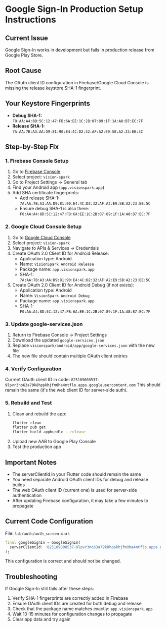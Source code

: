 # Google Sign-In Production Setup Instructions

## Current Issue
Google Sign-In works in development but fails in production release from Google Play Store.

## Root Cause
The OAuth client ID configuration in Firebase/Google Cloud Console is missing the release keystore SHA-1 fingerprint.

## Your Keystore Fingerprints
- **Debug SHA-1:** `F0:AA:A4:8D:5C:12:47:FB:6A:EE:1C:2B:07:89:1F:1A:A8:B7:EC:7F`
- **Release SHA-1:** `7A:AA:7B:A3:AA:D9:81:90:E4:4C:D2:32:AF:A2:E9:5B:A2:23:EE:5C`

## Step-by-Step Fix

### 1. Firebase Console Setup
1. Go to [Firebase Console](https://console.firebase.google.com/)
2. Select project: `vision-spark`
3. Go to Project Settings → General tab
4. Find your Android app (`app.visionspark.app`)
5. Add SHA certificate fingerprints:
   - Add release SHA-1: `7A:AA:7B:A3:AA:D9:81:90:E4:4C:D2:32:AF:A2:E9:5B:A2:23:EE:5C`
   - Ensure debug SHA-1 is also there: `F0:AA:A4:8D:5C:12:47:FB:6A:EE:1C:2B:07:89:1F:1A:A8:B7:EC:7F`

### 2. Google Cloud Console Setup
1. Go to [Google Cloud Console](https://console.cloud.google.com/)
2. Select project: `vision-spark`
3. Navigate to APIs & Services → Credentials
4. Create OAuth 2.0 Client ID for Android Release:
   - Application type: Android
   - Name: `VisionSpark Android Release`
   - Package name: `app.visionspark.app`
   - SHA-1: `7A:AA:7B:A3:AA:D9:81:90:E4:4C:D2:32:AF:A2:E9:5B:A2:23:EE:5C`
5. Create OAuth 2.0 Client ID for Android Debug (if not exists):
   - Application type: Android
   - Name: `VisionSpark Android Debug`
   - Package name: `app.visionspark.app`
   - SHA-1: `F0:AA:A4:8D:5C:12:47:FB:6A:EE:1C:2B:07:89:1F:1A:A8:B7:EC:7F`

### 3. Update google-services.json
1. Return to Firebase Console → Project Settings
2. Download the updated `google-services.json`
3. Replace `visionspark/android/app/google-services.json` with the new file
4. The new file should contain multiple OAuth client entries

### 4. Verify Configuration
Current OAuth client ID in code: `825189008537-9lpvr3no63a79k8hppkhjfm0ha4mtflo.apps.googleusercontent.com`
This should remain the same (it's the web client ID for server-side auth).

### 5. Rebuild and Test
1. Clean and rebuild the app:
   ```bash
   flutter clean
   flutter pub get
   flutter build appbundle --release
   ```
2. Upload new AAB to Google Play Console
3. Test the production app

## Important Notes
- The serverClientId in your Flutter code should remain the same
- You need separate Android OAuth client IDs for debug and release builds
- The web OAuth client ID (current one) is used for server-side authentication
- After updating Firebase configuration, it may take a few minutes to propagate

## Current Code Configuration
File: `lib/auth/auth_screen.dart`
```dart
final googleSignIn = GoogleSignIn(
  serverClientId: '825189008537-9lpvr3no63a79k8hppkhjfm0ha4mtflo.apps.googleusercontent.com'
);
```
This configuration is correct and should not be changed.

## Troubleshooting
If Google Sign-In still fails after these steps:
1. Verify SHA-1 fingerprints are correctly added in Firebase
2. Ensure OAuth client IDs are created for both debug and release
3. Check that the package name matches exactly: `app.visionspark.app`
4. Wait 10-15 minutes for configuration changes to propagate
5. Clear app data and try again

